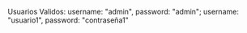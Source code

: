 Usuarios Validos:
username: "admin", password: "admin";
username: "usuario1", password: "contraseña1"
